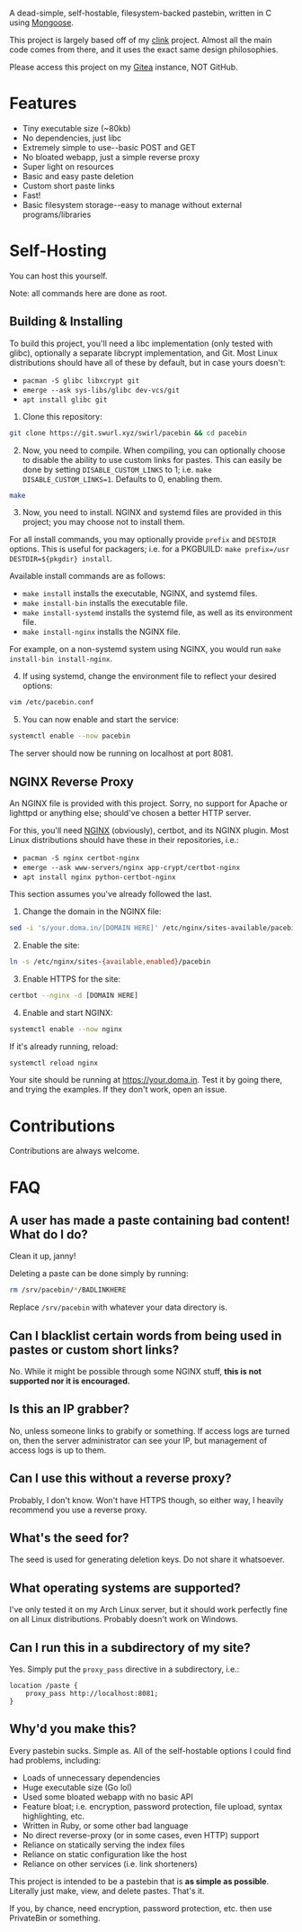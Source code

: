 A dead-simple, self-hostable, filesystem-backed pastebin, written in C using [Mongoose](https://cesanta.com).

This project is largely based off of my [clink](https://git.swurl.xyz/swirl/clink) project. Almost all the main code comes from there, and it uses the exact same design philosophies.

Please access this project on my [Gitea](https://git.swurl.xyz/swirl/pacebin) instance, NOT GitHub.

# Features
- Tiny executable size (~80kb)
- No dependencies, just libc
- Extremely simple to use--basic POST and GET
- No bloated webapp, just a simple reverse proxy
- Super light on resources
- Basic and easy paste deletion
- Custom short paste links
- Fast!
- Basic filesystem storage--easy to manage without external programs/libraries

# Self-Hosting
You can host this yourself.

Note: all commands here are done as root.

## Building & Installing
To build this project, you'll need a libc implementation (only tested with glibc), optionally a separate libcrypt implementation, and Git. Most Linux distributions should have all of these by default, but in case yours doesn't:
- `pacman -S glibc libxcrypt git`
- `emerge --ask sys-libs/glibc dev-vcs/git`
- `apt install glibc git`

1. Clone this repository:

```bash
git clone https://git.swurl.xyz/swirl/pacebin && cd pacebin
```

2. Now, you need to compile. When compiling, you can optionally choose to disable the ability to use custom links for pastes. This can easily be done by setting `DISABLE_CUSTOM_LINKS` to 1; i.e. `make DISABLE_CUSTOM_LINKS=1`. Defaults to 0, enabling them.
```bash
make
```

3. Now, you need to install. NGINX and systemd files are provided in this project; you may choose not to install them.

For all install commands, you may optionally provide `prefix` and `DESTDIR` options. This is useful for packagers; i.e. for a PKGBUILD: `make prefix=/usr DESTDIR=${pkgdir} install`.

Available install commands are as follows:
- `make install` installs the executable, NGINX, and systemd files.
- `make install-bin` installs the executable file.
- `make install-systemd` installs the systemd file, as well as its environment file.
- `make install-nginx` installs the NGINX file.

For example, on a non-systemd system using NGINX, you would run `make install-bin install-nginx`.

4. If using systemd, change the environment file to reflect your desired options:
```bash
vim /etc/pacebin.conf
```

5. You can now enable and start the service:
```bash
systemctl enable --now pacebin
```

The server should now be running on localhost at port 8081.

## NGINX Reverse Proxy
An NGINX file is provided with this project. Sorry, no support for Apache or lighttpd or anything else; should've chosen a better HTTP server.

For this, you'll need [NGINX](https://nginx.org/en/download.html) (obviously), certbot, and its NGINX plugin. Most Linux distributions should have these in their repositories, i.e.:
- `pacman -S nginx certbot-nginx`
- `emerge --ask www-servers/nginx app-crypt/certbot-nginx`
- `apt install nginx python-certbot-nginx`

This section assumes you've already followed the last.

1. Change the domain in the NGINX file:
```bash
sed -i 's/your.doma.in/[DOMAIN HERE]' /etc/nginx/sites-available/pacebin
```

2. Enable the site:
```bash
ln -s /etc/nginx/sites-{available,enabled}/pacebin
```

3. Enable HTTPS for the site:
```bash
certbot --nginx -d [DOMAIN HERE]
```

4. Enable and start NGINX:
```bash
systemctl enable --now nginx
```

If it's already running, reload:
```bash
systemctl reload nginx
```

Your site should be running at https://your.doma.in. Test it by going there, and trying the examples. If they don't work, open an issue.

# Contributions
Contributions are always welcome.

# FAQ
## A user has made a paste containing bad content! What do I do?
Clean it up, janny!

Deleting a paste can be done simply by running:
```bash
rm /srv/pacebin/*/BADLINKHERE
```

Replace `/srv/pacebin` with whatever your data directory is.

## Can I blacklist certain words from being used in pastes or custom short links?
No. While it might be possible through some NGINX stuff, **this is not supported nor it is encouraged.**

## Is this an IP grabber?
No, unless someone links to grabify or something. If access logs are turned on, then the server administrator can see your IP, but management of access logs is up to them.

## Can I use this without a reverse proxy?
Probably, I don't know. Won't have HTTPS though, so either way, I heavily recommend you use a reverse proxy.

## What's the seed for?
The seed is used for generating deletion keys. Do not share it whatsoever.

## What operating systems are supported?
I've only tested it on my Arch Linux server, but it should work perfectly fine on all Linux distributions. Probably doesn't work on Windows.

## Can I run this in a subdirectory of my site?
Yes. Simply put the `proxy_pass` directive in a subdirectory, i.e.:
```
location /paste {
    proxy_pass http://localhost:8081;
}
```

## Why'd you make this?
Every pastebin sucks. Simple as. All of the self-hostable options I could find had problems, including:
- Loads of unnecessary dependencies
- Huge executable size (Go lol)
- Used some bloated webapp with no basic API
- Feature bloat; i.e. encryption, password protection, file upload, syntax highlighting, etc.
- Written in Ruby, or some other bad language
- No direct reverse-proxy (or in some cases, even HTTP) support
- Reliance on statically serving the index files
- Reliance on static configuration like the host
- Reliance on other services (i.e. link shorteners)

This project is intended to be a pastebin that is **as simple as possible**. Literally just make, view, and delete pastes. That's it.

If you, by chance, need encryption, password protection, etc. then use PrivateBin or something.
